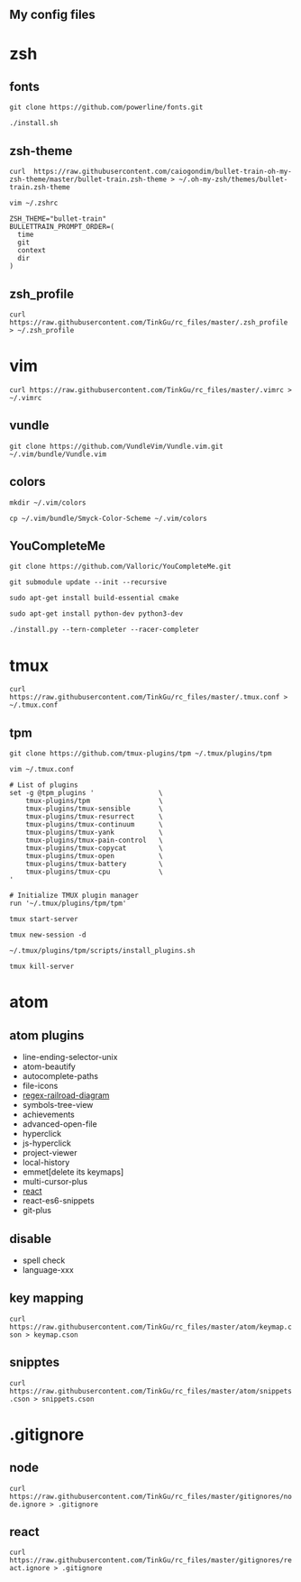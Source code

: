 My config files
---
# zsh
## fonts
`git clone https://github.com/powerline/fonts.git`

`./install.sh`

## zsh-theme
`curl  https://raw.githubusercontent.com/caiogondim/bullet-train-oh-my-zsh-theme/master/bullet-train.zsh-theme > ~/.oh-my-zsh/themes/bullet-train.zsh-theme`

`vim ~/.zshrc`
```
ZSH_THEME="bullet-train"
BULLETTRAIN_PROMPT_ORDER=(
  time
  git
  context
  dir
)
```

## zsh_profile
`curl https://raw.githubusercontent.com/TinkGu/rc_files/master/.zsh_profile > ~/.zsh_profile`

# vim
`curl https://raw.githubusercontent.com/TinkGu/rc_files/master/.vimrc > ~/.vimrc`

## vundle
`git clone https://github.com/VundleVim/Vundle.vim.git ~/.vim/bundle/Vundle.vim`

## colors
`mkdir ~/.vim/colors`

`cp ~/.vim/bundle/Smyck-Color-Scheme ~/.vim/colors`

## YouCompleteMe

`git clone https://github.com/Valloric/YouCompleteMe.git`

`git submodule update --init --recursive`

`sudo apt-get install build-essential cmake`

`sudo apt-get install python-dev python3-dev`

`./install.py --tern-completer --racer-completer`

# tmux
`curl https://raw.githubusercontent.com/TinkGu/rc_files/master/.tmux.conf > ~/.tmux.conf`

## tpm
`git clone https://github.com/tmux-plugins/tpm ~/.tmux/plugins/tpm`

`vim ~/.tmux.conf`
```
# List of plugins
set -g @tpm_plugins '                \
    tmux-plugins/tpm                 \
    tmux-plugins/tmux-sensible       \
    tmux-plugins/tmux-resurrect      \
    tmux-plugins/tmux-continuum      \
    tmux-plugins/tmux-yank           \
    tmux-plugins/tmux-pain-control   \
    tmux-plugins/tmux-copycat        \
    tmux-plugins/tmux-open           \
    tmux-plugins/tmux-battery        \
    tmux-plugins/tmux-cpu            \
'

# Initialize TMUX plugin manager
run '~/.tmux/plugins/tpm/tpm'
```

`tmux start-server`

`tmux new-session -d`

`~/.tmux/plugins/tpm/scripts/install_plugins.sh`

`tmux kill-server`

# atom
## atom plugins
* line-ending-selector-unix
* atom-beautify
* autocomplete-paths
* file-icons
* [regex-railroad-diagram](https://github.com/klorenz/atom-regex-railroad-diagrams)
* symbols-tree-view
* achievements
* advanced-open-file
* hyperclick
* js-hyperclick
* project-viewer
* local-history
* emmet[delete its keymaps]
* multi-cursor-plus
* [react](https://github.com/orktes/atom-react)
* react-es6-snippets
* git-plus

## disable
* spell check
* language-xxx

## key mapping
`curl https://raw.githubusercontent.com/TinkGu/rc_files/master/atom/keymap.cson > keymap.cson`

## snipptes
`curl https://raw.githubusercontent.com/TinkGu/rc_files/master/atom/snippets.cson > snippets.cson`


# .gitignore
## node
`curl https://raw.githubusercontent.com/TinkGu/rc_files/master/gitignores/node.ignore > .gitignore`
## react
`curl https://raw.githubusercontent.com/TinkGu/rc_files/master/gitignores/react.ignore > .gitignore`
